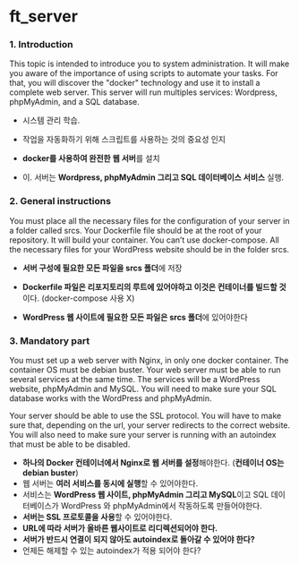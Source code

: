 # ft_server 



### 1. Introduction

This topic is intended to introduce you to system administration. It will make you aware of the importance of using scripts to automate your tasks. For that, you will discover the "docker" technology and use it to install a complete web server. This server will run multiples services: Wordpress, phpMyAdmin, and a SQL database.



- 시스템 관리 학습. 

- 작업을 자동화하기 위해 스크립트를 사용하는 것의 중요성 인지

- **docker를 사용하여 완전한 웹 서버**를 설치

- 이. 서버는 **Wordpress, phpMyAdmin 그리고 SQL 데이터베이스 서비스** 실행.

  

### 2. General instructions

You must place all the necessary files for the configuration of your server in a folder called srcs. Your Dockerfile file should be at the root of your repository. It will build your container. You can’t use docker-compose. All the necessary files for your WordPress website should be in the folder srcs.



- **서버 구성에 필요한 모든 파일을 srcs 폴더**에 저장

- **Dockerfile 파일은 리포지토리의 루트에 있어야하고 이것은 컨테이너를 빌드할 것**이다. (docker-compose 사용 X)

- **WordPress 웹 사이트에 필요한 모든 파일은 srcs 폴더**에 있어야한다

  

### 3. Mandatory part

You must set up a web server with Nginx, in only one docker container. The container OS must be debian buster. Your web server must be able to run several services at the same time. The services will be a WordPress website, phpMyAdmin and MySQL. You will need to make sure your SQL database works with the WordPress and phpMyAdmin.

Your server should be able to use the SSL protocol. You will have to make sure that, depending on the url, your server redirects to the correct website. You will also need to make sure your server is running with an autoindex that must be able to be disabled.



- **하나의 Docker 컨테이너에서 Nginx로 웹 서버를 설정**해야한다. (**컨테이너 OS는 debian buster**)
- 웹 서버는 **여러 서비스를 동시에 실행**할 수 있어야한다. 
- 서비스는 **WordPress 웹 사이트, phpMyAdmin 그리고 MySQL**이고 SQL 데이터베이스가 WordPress 와 phpMyAdmin에서 작동하도록 만들어야한다.
- **서버는 SSL 프로토콜을 사용**할 수 있어야한다.
- **URL에 따라 서버가 올바른 웹사이트로 리디렉션되어야 한다.**
- **서버가 반드시 연결이 되지 않아도 autoindex로 돌아갈 수 있어야 한다?**
- 언제든 해제할 수 있는 autoindex가 적용 되어야 한다?